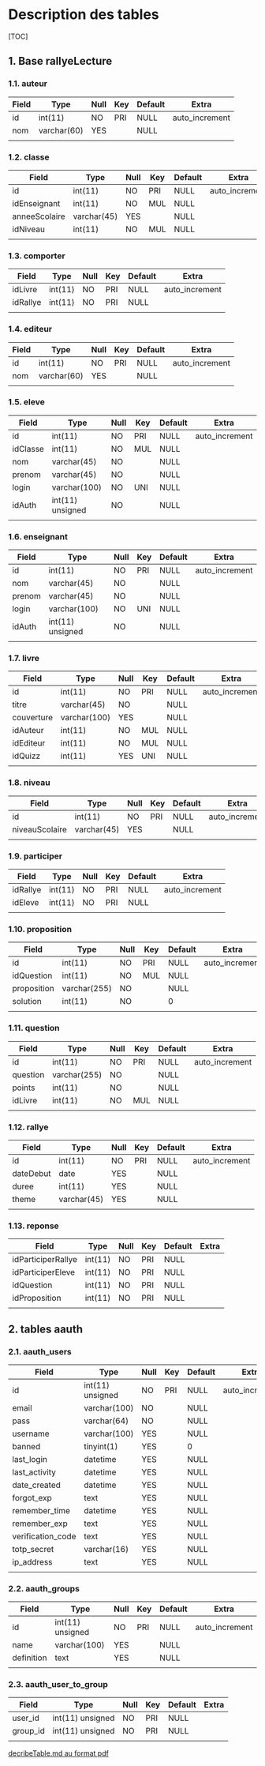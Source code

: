 # Description des tables

[TOC]

## 1. Base rallyeLecture

### 1.1. auteur

| Field | Type        | Null | Key | Default | Extra          |
|-------|-------------|------|-----|---------|----------------|
| id    | int(11)     | NO   | PRI | NULL    | auto_increment |
| nom   | varchar(60) | YES  |     | NULL    |                |
|       |             |      |     |         |                |

### 1.2. classe

| Field         | Type        | Null | Key | Default | Extra          |
|---------------|-------------|------|-----|---------|----------------|
| id            | int(11)     | NO   | PRI | NULL    | auto_increment |
| idEnseignant  | int(11)     | NO   | MUL | NULL    |                |
| anneeScolaire | varchar(45) | YES  |     | NULL    |                |
| idNiveau      | int(11)     | NO   | MUL | NULL    |                |
|               |             |      |     |         |                |

### 1.3. comporter

| Field    | Type    | Null | Key | Default | Extra          |
|----------|---------|------|-----|---------|----------------|
| idLivre  | int(11) | NO   | PRI | NULL    | auto_increment |
| idRallye | int(11) | NO   | PRI | NULL    |                |
|          |         |      |     |         |                |

### 1.4. editeur

| Field | Type        | Null | Key | Default | Extra          |
|-------|-------------|------|-----|---------|----------------|
| id    | int(11)     | NO   | PRI | NULL    | auto_increment |
| nom   | varchar(60) | YES  |     | NULL    |                |
|       |             |      |     |         |                |

### 1.5. eleve

| Field    | Type             | Null | Key | Default | Extra          |
|----------|------------------|------|-----|---------|----------------|
| id       | int(11)          | NO   | PRI | NULL    | auto_increment |
| idClasse | int(11)          | NO   | MUL | NULL    |                |
| nom      | varchar(45)      | NO   |     | NULL    |                |
| prenom   | varchar(45)      | NO   |     | NULL    |                |
| login    | varchar(100)     | NO   | UNI | NULL    |                |
| idAuth   | int(11) unsigned | NO   |     | NULL    |                |
|          |                  |      |     |         |                |

### 1.6. enseignant

| Field  | Type             | Null | Key | Default | Extra          |
|--------|------------------|------|-----|---------|----------------|
| id     | int(11)          | NO   | PRI | NULL    | auto_increment |
| nom    | varchar(45)      | NO   |     | NULL    |                |
| prenom | varchar(45)      | NO   |     | NULL    |                |
| login  | varchar(100)     | NO   | UNI | NULL    |                |
| idAuth | int(11) unsigned | NO   |     | NULL    |                |
|        |                  |      |     |         |                |

### 1.7. livre

| Field      | Type         | Null | Key | Default | Extra          |
|------------|--------------|------|-----|---------|----------------|
| id         | int(11)      | NO   | PRI | NULL    | auto_increment |
| titre      | varchar(45)  | NO   |     | NULL    |                |
| couverture | varchar(100) | YES  |     | NULL    |                |
| idAuteur   | int(11)      | NO   | MUL | NULL    |                |
| idEditeur  | int(11)      | NO   | MUL | NULL    |                |
| idQuizz    | int(11)      | YES  | UNI | NULL    |                |
|            |              |      |     |         |                |

### 1.8. niveau

| Field          | Type        | Null | Key | Default | Extra          |
|----------------|-------------|------|-----|---------|----------------|
| id             | int(11)     | NO   | PRI | NULL    | auto_increment |
| niveauScolaire | varchar(45) | YES  |     | NULL    |                |
|                |             |      |     |         |                |

### 1.9. participer

| Field    | Type    | Null | Key | Default | Extra          |
|----------|---------|------|-----|---------|----------------|
| idRallye | int(11) | NO   | PRI | NULL    | auto_increment |
| idEleve  | int(11) | NO   | PRI | NULL    |                |
|          |         |      |     |         |                |

### 1.10. proposition

| Field       | Type         | Null | Key | Default | Extra          |
|-------------|--------------|------|-----|---------|----------------|
| id          | int(11)      | NO   | PRI | NULL    | auto_increment |
| idQuestion  | int(11)      | NO   | MUL | NULL    |                |
| proposition | varchar(255) | NO   |     | NULL    |                |
| solution    | int(11)      | NO   |     | 0       |                |
|             |              |      |     |         |                |

### 1.11. question

| Field    | Type         | Null | Key | Default | Extra          |
|----------|--------------|------|-----|---------|----------------|
| id       | int(11)      | NO   | PRI | NULL    | auto_increment |
| question | varchar(255) | NO   |     | NULL    |                |
| points   | int(11)      | NO   |     | NULL    |                |
| idLivre  | int(11)      | NO   | MUL | NULL    |                |
|          |              |      |     |         |                |

### 1.12. rallye

| Field     | Type        | Null | Key | Default | Extra          |
|-----------|-------------|------|-----|---------|----------------|
| id        | int(11)     | NO   | PRI | NULL    | auto_increment |
| dateDebut | date        | YES  |     | NULL    |                |
| duree     | int(11)     | YES  |     | NULL    |                |
| theme     | varchar(45) | YES  |     | NULL    |                |
|           |             |      |     |        |              |

### 1.13. reponse

| Field              | Type    | Null | Key | Default | Extra |
|--------------------|---------|------|-----|---------|-------|
| idParticiperRallye | int(11) | NO   | PRI | NULL    |       |
| idParticiperEleve  | int(11) | NO   | PRI | NULL    |       |
| idQuestion         | int(11) | NO   | PRI | NULL    |       |
| idProposition      | int(11) | NO   | PRI | NULL    |       |
|                    |         |      |     |         |       |

## 2. tables aauth

### 2.1. aauth_users

| Field             | Type             | Null | Key | Default | Extra          |
|-------------------|------------------|------|-----|---------|----------------|
| id                | int(11) unsigned | NO   | PRI | NULL    | auto_increment |
| email             | varchar(100)     | NO   |     | NULL    |                |
| pass              | varchar(64)      | NO   |     | NULL    |                |
| username          | varchar(100)     | YES  |     | NULL    |                |
| banned            | tinyint(1)       | YES  |     | 0       |                |
| last_login        | datetime         | YES  |     | NULL    |                |
| last_activity     | datetime         | YES  |     | NULL    |                |
| date_created      | datetime         | YES  |     | NULL    |                |
| forgot_exp        | text             | YES  |     | NULL    |                |
| remember_time     | datetime         | YES  |     | NULL    |                |
| remember_exp      | text             | YES  |     | NULL    |                |
| verification_code | text             | YES  |     | NULL    |                |
| totp_secret       | varchar(16)      | YES  |     | NULL    |                |
| ip_address        | text             | YES  |     | NULL    |                |
|                   |                  |      |     |         |                |

### 2.2. aauth_groups

| Field      | Type             | Null | Key | Default | Extra          |
|------------|------------------|------|-----|---------|----------------|
| id         | int(11) unsigned | NO   | PRI | NULL    | auto_increment |
| name       | varchar(100)     | YES  |     | NULL    |                |
| definition | text             | YES  |     | NULL    |                |
|            |                  |      |     |         |                |

### 2.3. aauth_user_to_group

| Field    | Type             | Null | Key | Default | Extra |
|----------|------------------|------|-----|---------|-------|
| user_id  | int(11) unsigned | NO   | PRI | NULL    |       |
| group_id | int(11) unsigned | NO   | PRI | NULL    |       |
|          |                  |      |     |         |       |

[decribeTable.md au format pdf](./describeTable.pdf)